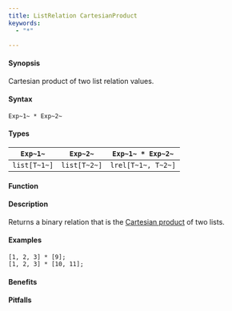 ```yaml
---
title: ListRelation CartesianProduct
keywords:
  - "*"

---
```


#### Synopsis

Cartesian product of two list relation values.

#### Syntax

`Exp~1~ * Exp~2~`

#### Types


|`Exp~1~`      | `Exp~2~`     | `Exp~1~ * Exp~2~`   |
| --- | --- | --- |
| `list[T~1~]` | `list[T~2~]` | `lrel[T~1~, T~2~]`  |


#### Function

#### Description

Returns a binary relation that is the [Cartesian product](http://en.wikipedia.org/wiki/Cartesian_product) of two lists.

#### Examples

```rascal-shell
[1, 2, 3] * [9];
[1, 2, 3] * [10, 11];
```

#### Benefits

#### Pitfalls

